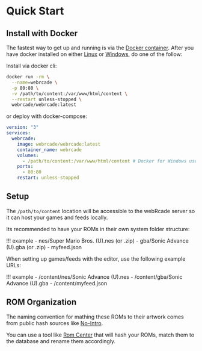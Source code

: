 # Quick Start

## Install with Docker

The fastest way to get up and running is via the [Docker container](https://hub.docker.com/r/webrcade/webrcade).
After you have docker installed on either [Linux](https://docs.docker.com/engine/install/ubuntu/) or [Windows](https://docs.docker.com/desktop/install/windows-install/), do one of the follow:

Install via docker cli:

```sh
docker run -rm \
  --name=webrcade \
  -p 80:80 \
  -v /path/to/content:/var/www/html/content \
  --restart unless-stopped \
  webrcade/webrcade:latest
```

or deploy with docker-compose:

```yaml
version: "3"
services:
  webrcade:
    image: webrcade/webrcade:latest
    container_name: webrcade
    volumes:
      - /path/to/content:/var/www/html/content # Docker for Windows use "/c/path/to/content"
    ports:
      - 80:80
    restart: unless-stopped
```

## Setup

The `/path/to/content` location will be accessible to the webRcade server so it can host your games and feeds locally.

Its recommended to have your ROMs in their own system folder structure:

!!! example
    - nes/Super Mario Bros. (U).nes (or .zip)
    - gba/Sonic Advance (U).gba (or .zip)
    - myfeed.json

When setting up games/feeds with the editor, use the following example URLs:

!!! example
    - /content/nes/Sonic Advance (U).nes
    - /content/gba/Sonic Advance (U).gba
    - /content/myfeed.json

## ROM Organization

The naming convention for mathing these ROMs to their artwork comes from public hash sources like [No-Intro](https://no-intro.org/).

You can use a tool like [Rom Center](https://www.romcenter.com/downloadpage/) that will hash your ROMs, match them to the database and rename them accordingly.
